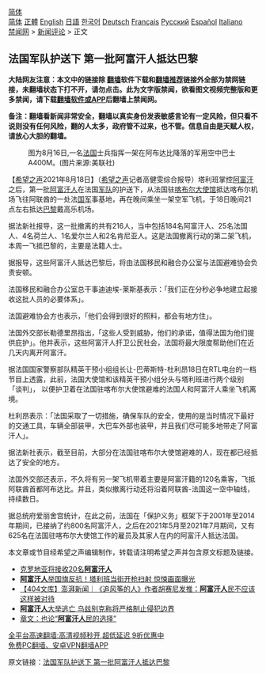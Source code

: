  <!-- 面包屑导航 --> <div class="breadcrumb"><!-- GTranslate: https://gtranslate.io/ -->  <div class="switcher notranslate">  <div class="selected">  <a href="#" onclick="return false;"> 简体</a>  </div>  <div class="option">  <a href="https://www.bannedbook.org" onclick="doGTranslate('zh-CN|zh-CN');jQuery('div.switcher div.selected a').html(jQuery(this).html());return false;" title="简体中文" class="nturl selected"> 简体</a>  <a href="https://www.bannedbook.org/zh-tw/" onclick="doGTranslate('zh-CN|zh-TW');jQuery('div.switcher div.selected a').html(jQuery(this).html());return false;" title="繁體中文" class="nturl"> 正體</a>  <a href="https://www.bannedbook.org/en/" onclick="doGTranslate('zh-CN|en');jQuery('div.switcher div.selected a').html(jQuery(this).html());return false;" title="English" class="nturl"> English</a>  <a href="https://www.bannedbook.org/ja/" onclick="doGTranslate('zh-CN|ja');jQuery('div.switcher div.selected a').html(jQuery(this).html());return false;" title="日本語" class="nturl"> 日語</a>  <a href="https://www.bannedbook.org/ko/" onclick="doGTranslate('zh-CN|ko');jQuery('div.switcher div.selected a').html(jQuery(this).html());return false;" title="한국어" class="nturl"> 한국어</a>  <a href="https://www.bannedbook.org/de/" onclick="doGTranslate('zh-CN|de');jQuery('div.switcher div.selected a').html(jQuery(this).html());return false;" title="Deutsch" class="nturl"> Deutsch</a>  <a href="https://www.bannedbook.org/fr/" onclick="doGTranslate('zh-CN|fr');jQuery('div.switcher div.selected a').html(jQuery(this).html());return false;" title="Français" class="nturl"> Français</a>  <a href="https://www.bannedbook.org/ru/" onclick="doGTranslate('zh-CN|ru');jQuery('div.switcher div.selected a').html(jQuery(this).html());return false;" title="Русский" class="nturl"> Русский</a>  <a href="https://www.bannedbook.org/es/" onclick="doGTranslate('zh-CN|es');jQuery('div.switcher div.selected a').html(jQuery(this).html());return false;" title="Español" class="nturl"> Español</a>  <a href="https://www.bannedbook.org/it/" onclick="doGTranslate('zh-CN|it');jQuery('div.switcher div.selected a').html(jQuery(this).html());return false;" title="Italiano" class="nturl"> Italiano</a>  </div>  </div>      <div class='breadcrumb-sub'><!-- Breadcrumb NavXT 6.3.0 --> <a href="https://www.bannedbook.org/" class="home">禁闻网</a> &gt; <a href="https://www.bannedbook.org/bnews/comments/" class="category">新闻评论</a> &gt; 正文</div></div><h2>法国军队护送下 第一批阿富汗人抵达巴黎</h2> <p class="notice"><b>大陆网友注意：本文中的链接除 <a href="https://github.com/bannedbook/fanqiang" >翻墙</a>软件下载和<a href="https://github.com/killgcd/justmysocks/blob/master/README.md">翻墙推荐</a>链接外全部为禁网链接，未翻墙状态下打不开，请勿点击。此为文字版禁闻，欲看图文视频完整版和更多禁闻，请下载<a href="https://github.com/bannedbook/fanqiang">翻墙软件或APP</a>后翻墙上禁闻网。</p><p>备注：翻墙看新闻非常安全，翻墙以真实身份发表敏感言论有一定风险，但只看不说则没有任何风险，翻的人太多，政府管不过来，也不管。信息自由是天赋人权，请放心大胆的翻墙。</b></p>  <div class="entry"> <figure> <p><figcaption>图为8月16日,一名<a href="https://www.bannedbook.org/bnews/tag/%e6%b3%95%e5%9b%bd/" class="st_tag internal_tag" rel="tag" title="标签 法国 下的日志">法国</a>士兵指挥一架在阿布达比降落的军用空中巴士A400M。(图片来源:美联社)</figcaption></figure> <p>【<span class='wp_keywordlink_affiliate'><a href="https://www.soundofhope.org" title="希望之声" target="_blank">希望之声</a></span>2021年8月18日】（<a href="https://www.bannedbook.org/bnews/tag/%e5%b8%8c%e6%9c%9b%e4%b9%8b%e5%a3%b0/" class="st_tag internal_tag" rel="tag" title="标签 希望之声 下的日志">希望之声</a>记者高健雯综合报导）塔利班掌控<a href="https://www.bannedbook.org/bnews/tag/%e9%98%bf%e5%af%8c%e6%b1%97/" class="st_tag internal_tag" rel="tag" title="标签 阿富汗 下的日志">阿富汗</a>之后，第一批<a href="https://www.bannedbook.org/bnews/tag/%e9%98%bf%e5%af%8c%e6%b1%97%e4%ba%ba/" class="st_tag internal_tag" rel="tag" title="标签 阿富汗人 下的日志">阿富汗人</a>在法国<a href="https://www.bannedbook.org/bnews/tag/%E5%86%9B%E9%98%9F/" class="st_tag internal_tag" rel="tag" title="标签 军队 下的日志">军队</a>的护送下，从法国驻<a href="https://www.bannedbook.org/bnews/tag/%E5%96%80%E5%B8%83%E5%B0%94/" class="st_tag internal_tag" rel="tag" title="标签 喀布尔 下的日志">喀布尔</a><a href="https://www.bannedbook.org/bnews/tag/%E5%A4%A7%E4%BD%BF%E9%A6%86/" class="st_tag internal_tag" rel="tag" title="标签 大使馆 下的日志">大使馆</a>抵达喀布尔机场飞往阿联酋的一处法<a href="https://www.bannedbook.org/bnews/tag/%E5%9B%BD%E5%86%9B/" class="st_tag internal_tag" rel="tag" title="标签 国军 下的日志">国军</a>事基地，再在晚间乘坐一架空军飞机，于18日晚间21点左右抵达<a href="https://www.bannedbook.org/bnews/tag/%e5%b7%b4%e9%bb%8e/" class="st_tag internal_tag" rel="tag" title="标签 巴黎 下的日志">巴黎</a>戴高乐机场。</p> <p>据法新社报导，这一批撤离的共有216人，当中包括184名阿富汗人、25名法国人、4名荷兰人、1名爱尔兰人和2名肯尼亚人。这是法国撤离行动的第二架飞机，本周一飞抵巴黎的，主要是法籍人士。</p> <p>据报导，这些阿富汗人抵达巴黎后，将由法国移民和融合办公室与法国避难协会负责安顿。</p>  <p>法国移民和融合办公室总干事迪迪埃-莱斯基表示：「我们正在分秒必争地建立起接收这批人员的必要体系」。</p> <p>法国避难协会方也表示，「他们会得到很好的照料，都会有地方住」。</p> <p>法国外交部长勒德里昂指出，「这些人受到威胁，他们的承诺，值得法国为他们提供庇护」。他并表示，这些阿富汗人扞卫公民社会，法国将最大限度帮助他们在近几天内离开阿富汗。 </p>  <p>据法国国家警察部队精英干预小组组长让-巴蒂斯特-杜利昂18日在RTL电台的一档节目上透露，此前，法国大使馆和该精英干预小组分头与塔利班进行两个级别 「谈判」， 以便护卫着在法国驻喀布尔大使馆避难的法国人和阿富汗人乘坐飞机离境。</p> <p>杜利昂表示：「法国采取了一切措施，确保车队的安全，使用的是当时情况下最好的交通工具，车辆全部装甲，大巴车外部也装甲，并且我们尽可能多地带走了阿富汗人」。</p> <p>据法新社表示，截至目前，大部分在法国驻喀布尔大使馆避难的人，现在都已经抵达了安全的地方。</p>  <p>法国外交部还表示，不久将有另一架飞机带着主要是阿富汗籍的120名乘客，飞抵阿联酋首都阿布达比。并且，类似撤离行动还将沿着阿联酋-法国这一空中轴线，持续数日。</p> <p>据总统府爱丽舍宫统计，在此之前，法国在「保护义务」框架下于2001年至2014年期间，已接纳了约800名阿富汗人，之后在2021年5月至2021年7月期间，又有625名在法国驻喀布尔大使馆工作的雇员及其家人在内的阿富汗人抵达法国。  </p> <p>本文章或节目经希望之声编辑制作，转载请注明希望之声并包含原文标题及链接。 </p>  <ul class='op-related-articles' title='相关阅读'> <li><a href='https://www.bannedbook.org/bnews/baitai/20210819/1609003.html' target='_blank'>克罗地亚将接收20名<b>阿富汗人</b></a></li> <li><a href='https://www.bannedbook.org/bnews/worldnews/20210819/1608819.html' target='_blank'><b>阿富汗人</b>举国旗反抗！塔利班当街开枪扫射 惊悚画面曝光</a></li> <li><a href='https://www.bannedbook.org/bnews/baitai/20210818/1608572.html' target='_blank'>【404文库】澎湃新闻｜《追风筝的人》作者胡赛尼发推：<b>阿富汗人</b>民不应该这样被对待</a></li> <li><a href='https://www.bannedbook.org/bnews/baitai/20210818/1608360.html' target='_blank'><b>阿富汗人</b>大举逃亡 乌兹别克称将严格制止侵犯边界</a></li> <li><a href='https://www.bannedbook.org/bnews/baitai/20210818/1608332.html' target='_blank'>章文：也论“<b>阿富汗人</b>民的选择”</a></li> </ul> <p class="texttj"> <a href="https://github.com/bannedbook/fanqiang/wiki/V2ray%E6%9C%BA%E5%9C%BA" target="_blank">全平台高速翻墙:高清视频秒开,超低延迟,9折优惠中</a><br/> <a href="https://github.com/bannedbook/fanqiang/wiki/%E7%A6%81%E9%97%BB%E7%BD%91%E5%AE%89%E5%8D%93%E7%BF%BB%E5%A2%99%E6%96%B0%E9%97%BBAPP" target="_blank">免费PC翻墙、安卓VPN翻墙APP</a></p><p>原文链接：<a class="src_link"  href="https://www.soundofhope.org/post/536702" target="_blank">法国军队护送下 第一批阿富汗人抵达巴黎</a></p><a name='sharetosocial'></a>  <div style="margin-bottom:5px;padding-bottom:5px;clear:both"> <div id="archive-pix-1" class="banner-ads"> <!-- AuctionX Display platform tag START --> <div id="26318x728x90x621x_ADSLOT2" clicktrack="%%CLICK_URL_ESC%%"></div> <!-- AuctionX Display platform tag END --> </div> <div id="archive-pix-2" class="banner-ads"> <!-- AuctionX Display platform tag START --> <div id="26315x300x250x621x_ADSLOT2" clicktrack="%%CLICK_URL_ESC%%"></div> <!-- AuctionX Display platform tag END --> </div> </div>  <div id="archive-pix-1" class="banner-ads"> <!-- AuctionX Display platform tag START --> <div id="26318x728x90x621x_ADSLOT3" clicktrack="%%CLICK_URL_ESC%%"></div> <!-- AuctionX Display platform tag END --> </div> </div><!--END ENTRY--> 